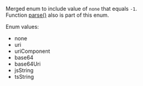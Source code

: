 Merged enum to include value of `none` that equals `-1`.  
Function [parse()](/build-include/enums/src_enums.mekind.html#parse) also is part of this enum.  

Enum values:

- none
- uri
- uriComponent
- base64
- base64Uri
- jsString
- tsString